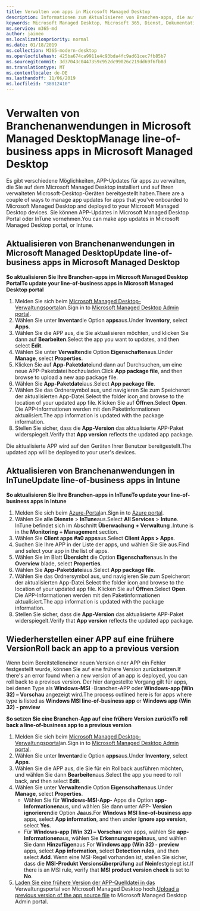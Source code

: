```yaml
---
title: Verwalten von apps in Microsoft Managed Desktop
description: Informationen zum Aktualisieren von Branchen-apps, die auf Microsoft Managed Desktop-Geräten bereitgestellt werden
keywords: Microsoft Managed Desktop, Microsoft 365, Dienst, Dokumentation
ms.service: m365-md
author: jaimeo
ms.localizationpriority: normal
ms.date: 01/18/2019
ms.collection: M365-modern-desktop
ms.openlocfilehash: 425ba674ca9911e4c93bda4fc9ad61cec7fb85b7
ms.sourcegitcommit: 3d37043c0447359c952dc99026c219dd69f6fb8d
ms.translationtype: MT
ms.contentlocale: de-DE
ms.lasthandoff: 11/06/2019
ms.locfileid: "38012410"
---
```

# <a name="manage-line-of-business-apps-in-microsoft-managed-desktop"></a><span data-ttu-id="52754-104">Verwalten von Branchenanwendungen in Microsoft Managed Desktop</span><span class="sxs-lookup"><span data-stu-id="52754-104">Manage line-of-business apps in Microsoft Managed Desktop</span></span>

<!--Application management -->

<span data-ttu-id="52754-105">Es gibt verschiedene Möglichkeiten, APP-Updates für apps zu verwalten, die Sie auf dem Microsoft Managed Desktop installiert und auf Ihren verwalteten Microsoft-Desktop-Geräten bereitgestellt haben.</span><span class="sxs-lookup"><span data-stu-id="52754-105">There are a couple of ways to manage app updates for apps that you've onboarded to Microsoft Managed Desktop and deployed to your Microsoft Managed Desktop devices.</span></span> <span data-ttu-id="52754-106">Sie können APP-Updates in Microsoft Managed Desktop Portal oder InTune vornehmen.</span><span class="sxs-lookup"><span data-stu-id="52754-106">You can make app updates in Microsoft Managed Desktop portal, or Intune.</span></span> 

<span id="update-app-mmd" />

## <a name="update-line-of-business-apps-in-microsoft-managed-desktop"></a><span data-ttu-id="52754-107">Aktualisieren von Branchenanwendungen in Microsoft Managed Desktop</span><span class="sxs-lookup"><span data-stu-id="52754-107">Update line-of-business apps in Microsoft Managed Desktop</span></span>

<span data-ttu-id="52754-108">**So aktualisieren Sie Ihre Branchen-apps im Microsoft Managed Desktop Portal**</span><span class="sxs-lookup"><span data-stu-id="52754-108">**To update your line-of-business apps in Microsoft Managed Desktop portal**</span></span>
1. <span data-ttu-id="52754-109">Melden Sie sich beim [Microsoft Managed Desktop-Verwaltungsportal](https://aka.ms/mmdportal)an.</span><span class="sxs-lookup"><span data-stu-id="52754-109">Sign in to [Microsoft Managed Desktop Admin portal](https://aka.ms/mmdportal).</span></span>
2. <span data-ttu-id="52754-110">Wählen Sie unter **Inventar**die Option **apps**aus.</span><span class="sxs-lookup"><span data-stu-id="52754-110">Under **Inventory**, select **Apps**.</span></span>  
3. <span data-ttu-id="52754-111">Wählen Sie die APP aus, die Sie aktualisieren möchten, und klicken Sie dann auf **Bearbeiten**.</span><span class="sxs-lookup"><span data-stu-id="52754-111">Select the app you want to updates, and then select **Edit**.</span></span>
4. <span data-ttu-id="52754-112">Wählen Sie unter **Verwalten**die Option **Eigenschaften**aus.</span><span class="sxs-lookup"><span data-stu-id="52754-112">Under **Manage**, select **Properties**.</span></span> 
5. <span data-ttu-id="52754-113">Klicken Sie auf **App-Paketdatei**und dann auf Durchsuchen, um eine neue APP-Paketdatei hochzuladen.</span><span class="sxs-lookup"><span data-stu-id="52754-113">Click **App package file**, and then browse to upload a new app package file.</span></span>
6. <span data-ttu-id="52754-114">Wählen Sie **App-Paketdatei**aus.</span><span class="sxs-lookup"><span data-stu-id="52754-114">Select **App package file**.</span></span>
7. <span data-ttu-id="52754-115">Wählen Sie das Ordnersymbol aus, und navigieren Sie zum Speicherort der aktualisierten App-Datei.</span><span class="sxs-lookup"><span data-stu-id="52754-115">Select the folder icon and browse to the location of your updated app file.</span></span> <span data-ttu-id="52754-116">Klicken Sie auf **Öffnen**.</span><span class="sxs-lookup"><span data-stu-id="52754-116">Select **Open**.</span></span> <span data-ttu-id="52754-117">Die APP-Informationen werden mit den Paketinformationen aktualisiert.</span><span class="sxs-lookup"><span data-stu-id="52754-117">The app information is updated with the package information.</span></span>
8. <span data-ttu-id="52754-118">Stellen Sie sicher, dass die **App-Version** das aktualisierte APP-Paket widerspiegelt.</span><span class="sxs-lookup"><span data-stu-id="52754-118">Verify that **App version** reflects the updated app package.</span></span> 

<span data-ttu-id="52754-119">Die aktualisierte APP wird auf den Geräten Ihrer Benutzer bereitgestellt.</span><span class="sxs-lookup"><span data-stu-id="52754-119">The updated app will be deployed to your user's devices.</span></span>

<span id="update-app-intune" />

## <a name="update-line-of-business-apps-in-intune"></a><span data-ttu-id="52754-120">Aktualisieren von Branchenanwendungen in InTune</span><span class="sxs-lookup"><span data-stu-id="52754-120">Update line-of-business apps in Intune</span></span>

<span data-ttu-id="52754-121">**So aktualisieren Sie Ihre Branchen-apps in InTune**</span><span class="sxs-lookup"><span data-stu-id="52754-121">**To update your line-of-business apps in Intune**</span></span>
1. <span data-ttu-id="52754-122">Melden Sie sich beim [Azure-Portal](https://azure.portal.com)an.</span><span class="sxs-lookup"><span data-stu-id="52754-122">Sign in to [Azure portal](https://azure.portal.com).</span></span>
2. <span data-ttu-id="52754-123">Wählen Sie **alle Dienste** > **InTune**aus.</span><span class="sxs-lookup"><span data-stu-id="52754-123">Select **All Services** > **Intune**.</span></span> <span data-ttu-id="52754-124">InTune befindet sich im Abschnitt **Überwachung + Verwaltung** .</span><span class="sxs-lookup"><span data-stu-id="52754-124">Intune is in the **Monitoring + Management** section.</span></span>
3. <span data-ttu-id="52754-125">Wählen Sie **Client apps #a0 apps**aus.</span><span class="sxs-lookup"><span data-stu-id="52754-125">Select **Client Apps > Apps**.</span></span>
4. <span data-ttu-id="52754-126">Suchen Sie Ihre APP in der Liste der apps, und wählen Sie Sie aus.</span><span class="sxs-lookup"><span data-stu-id="52754-126">Find and select your app in the list of apps.</span></span>
5. <span data-ttu-id="52754-127">Wählen Sie im Blatt **Übersicht** die Option **Eigenschaften**aus.</span><span class="sxs-lookup"><span data-stu-id="52754-127">In the **Overview** blade, select **Properties**.</span></span>
6. <span data-ttu-id="52754-128">Wählen Sie **App-Paketdatei**aus.</span><span class="sxs-lookup"><span data-stu-id="52754-128">Select **App package file**.</span></span>
7. <span data-ttu-id="52754-129">Wählen Sie das Ordnersymbol aus, und navigieren Sie zum Speicherort der aktualisierten App-Datei.</span><span class="sxs-lookup"><span data-stu-id="52754-129">Select the folder icon and browse to the location of your updated app file.</span></span> <span data-ttu-id="52754-130">Klicken Sie auf **Öffnen**.</span><span class="sxs-lookup"><span data-stu-id="52754-130">Select **Open**.</span></span> <span data-ttu-id="52754-131">Die APP-Informationen werden mit den Paketinformationen aktualisiert.</span><span class="sxs-lookup"><span data-stu-id="52754-131">The app information is updated with the package information.</span></span>
8. <span data-ttu-id="52754-132">Stellen Sie sicher, dass die **App-Version** das aktualisierte APP-Paket widerspiegelt.</span><span class="sxs-lookup"><span data-stu-id="52754-132">Verify that **App version** reflects the updated app package.</span></span>

<span id="roll-back-app-mmd" />

## <a name="roll-back-an-app-to-a-previous-version"></a><span data-ttu-id="52754-133">Wiederherstellen einer APP auf eine frühere Version</span><span class="sxs-lookup"><span data-stu-id="52754-133">Roll back an app to a previous version</span></span>

<span data-ttu-id="52754-134">Wenn beim Bereitstelleneiner neuen Version einer APP ein Fehler festgestellt wurde, können Sie auf eine frühere Version zurücksetzen.</span><span class="sxs-lookup"><span data-stu-id="52754-134">If there's an error found when a new version of an app is deployed, you can roll back to a previous version.</span></span> <span data-ttu-id="52754-135">Der hier dargestellte Vorgang gilt für apps, bei denen Type als **Windows-MSI** -Branchen-APP oder **Windows-app (Win 32) – Vorschau** angezeigt wird.</span><span class="sxs-lookup"><span data-stu-id="52754-135">The process outlined here is for apps where type is listed as **Windows MSI line-of-business app** or **Windows app (Win 32) - preview**</span></span>

<span data-ttu-id="52754-136">**So setzen Sie eine Branchen-App auf eine frühere Version zurück**</span><span class="sxs-lookup"><span data-stu-id="52754-136">**To roll back a line-of-business app to a previous version**</span></span>

1. <span data-ttu-id="52754-137">Melden Sie sich beim [Microsoft Managed Desktop-Verwaltungsportal](https://aka.ms/mmdportal)an.</span><span class="sxs-lookup"><span data-stu-id="52754-137">Sign in to [Microsoft Managed Desktop Admin portal](https://aka.ms/mmdportal).</span></span>
2. <span data-ttu-id="52754-138">Wählen Sie unter **Inventar**die Option **apps**aus.</span><span class="sxs-lookup"><span data-stu-id="52754-138">Under **Inventory**, select **Apps**.</span></span>  
3. <span data-ttu-id="52754-139">Wählen Sie die APP aus, die Sie für ein Rollback ausführen möchten, und wählen Sie dann **Bearbeiten**aus.</span><span class="sxs-lookup"><span data-stu-id="52754-139">Select the app you need to roll back, and then select **Edit**.</span></span>
4. <span data-ttu-id="52754-140">Wählen Sie unter **Verwalten**die Option **Eigenschaften**aus.</span><span class="sxs-lookup"><span data-stu-id="52754-140">Under **Manage**, select **Properties**.</span></span> 
    - <span data-ttu-id="52754-141">Wählen Sie für **Windows-MSI-App-** Apps die Option **app-Informationen**aus, und wählen Sie dann unter APP- **Version ignorieren**die Option **Ja**aus.</span><span class="sxs-lookup"><span data-stu-id="52754-141">For **Windows MSI line-of-business app** apps, select **App information**, and then under **Ignore app version**, select **Yes**.</span></span>
    - <span data-ttu-id="52754-142">Für **Windows-app (Win 32) – Vorschau** von apps, wählen Sie **app-Informationen**aus, wählen Sie **Erkennungsregeln**aus, und wählen Sie dann **Hinzufügen**aus.</span><span class="sxs-lookup"><span data-stu-id="52754-142">For **Windows app (Win 32) - preview** apps, select **App information**, select **Detection rules**, and then select **Add**.</span></span> 
    <span data-ttu-id="52754-143">Wenn eine MSI-Regel vorhanden ist, stellen Sie sicher, dass die **MSI-Produkt Versionsüberprüfung** auf **Nein**festgelegt ist.</span><span class="sxs-lookup"><span data-stu-id="52754-143">If there is an MSI rule, verify that **MSI product version check** is set to **No**.</span></span>
5. <span data-ttu-id="52754-144">[Laden Sie eine frühere Version der APP-Quelldatei in das](../get-started/deploy-apps.md) Verwaltungsportal von Microsoft Managed Desktop hoch.</span><span class="sxs-lookup"><span data-stu-id="52754-144">[Upload a previous version of the app source file](../get-started/deploy-apps.md) to Microsoft Managed Desktop Admin portal.</span></span>  

